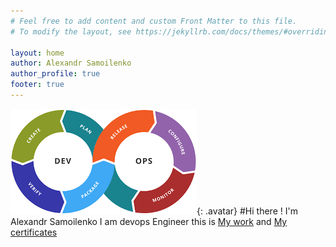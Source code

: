 ```yaml
---
# Feel free to add content and custom Front Matter to this file.
# To modify the layout, see https://jekyllrb.com/docs/themes/#overriding-theme-defaults

layout: home
author: Alexandr Samoilenko 
author_profile: true
footer: true
---
```

![Devops](/assets/images/download.png){: .avatar}
#Hi there ! I'm Alexandr Samoilenko
I am devops Engineer this is [My work](/mywork) and [My certificates](/mycertificates) 